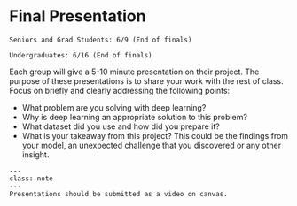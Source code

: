 # Final Presentation

```{admonition} Due Date
Seniors and Grad Students: 6/9 (End of finals)

Undergraduates: 6/16 (End of finals)
```

Each group will give a 5-10 minute presentation on their project. The purpose of these presentations is to share your work with the rest of class. Focus on briefly and clearly addressing the following points:

- What problem are you solving with deep learning?
- Why is deep learning an appropriate solution to this problem?
- What dataset did you use and how did you prepare it?
- What is your takeaway from this project? This could be the findings from your model, an unexpected challenge that you discovered or any other insight.

```{admonition} Submission
---
class: note
---
Presentations should be submitted as a video on canvas.
```
